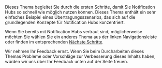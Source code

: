 
Dieses Thema begleitet Sie durch die ersten Schritte, damit Sie Notification Hubs so schnell wie möglich nutzen können. Dieses Thema enthält ein sehr einfaches Beispiel eines Übertragungsszenarios, das sich auf die grundlegenden Konzepte für Notification Hubs konzentriert.

Wenn Sie bereits mit Notification Hubs vertraut sind, möglicherweise möchten Sie wählen Sie ein anderes Thema aus der linken Navigationsleiste oder finden im entsprechenden [Nächste Schritte](#next-steps).

Wir nehmen Ihr Feedback ernst. Wenn Sie beim Durcharbeiten dieses Themas Probleme oder Vorschläge zur Verbesserung dieses Inhalts haben, würden wir uns über Ihr Feedback unten auf der Seite freuen.



